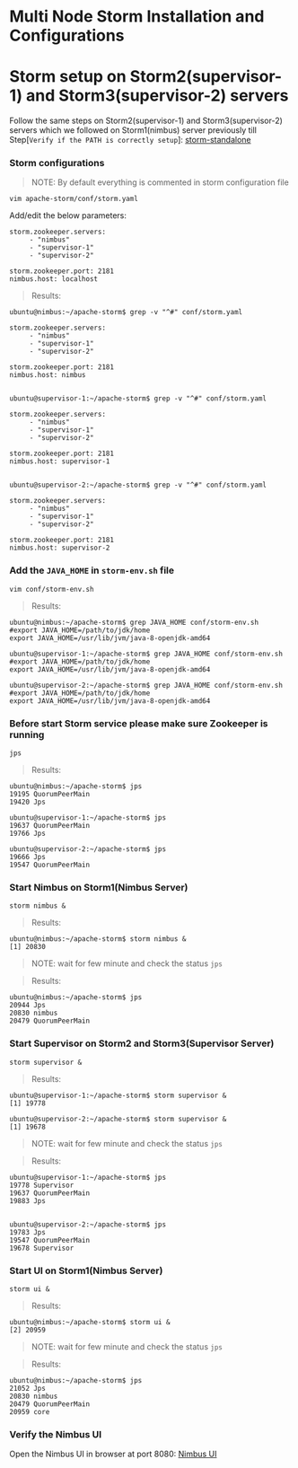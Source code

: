 # Multi Node Storm Installation and Configurations


# Storm setup on Storm2(supervisor-1) and Storm3(supervisor-2) servers
Follow the same steps on Storm2(supervisor-1) and Storm3(supervisor-2) servers which we followed on Storm1(nimbus) server previously till Step[`Verify if the PATH is correctly setup`]: [storm-standalone](1-storm-standalone.md)


### Storm configurations
> NOTE: By default everything is commented in storm configuration file

`vim apache-storm/conf/storm.yaml`

Add/edit the below parameters:

```
storm.zookeeper.servers:
     - "nimbus"
     - "supervisor-1"
     - "supervisor-2"

storm.zookeeper.port: 2181
nimbus.host: localhost
```

> Results:
```
ubuntu@nimbus:~/apache-storm$ grep -v "^#" conf/storm.yaml

storm.zookeeper.servers:
     - "nimbus"
     - "supervisor-1"
     - "supervisor-2"

storm.zookeeper.port: 2181
nimbus.host: nimbus


ubuntu@supervisor-1:~/apache-storm$ grep -v "^#" conf/storm.yaml

storm.zookeeper.servers:
     - "nimbus"
     - "supervisor-1"
     - "supervisor-2"

storm.zookeeper.port: 2181
nimbus.host: supervisor-1


ubuntu@supervisor-2:~/apache-storm$ grep -v "^#" conf/storm.yaml

storm.zookeeper.servers:
     - "nimbus"
     - "supervisor-1"
     - "supervisor-2"

storm.zookeeper.port: 2181
nimbus.host: supervisor-2
```

### Add the `JAVA_HOME` in `storm-env.sh` file
`vim conf/storm-env.sh`

> Results:
```
ubuntu@nimbus:~/apache-storm$ grep JAVA_HOME conf/storm-env.sh
#export JAVA_HOME=/path/to/jdk/home
export JAVA_HOME=/usr/lib/jvm/java-8-openjdk-amd64

ubuntu@supervisor-1:~/apache-storm$ grep JAVA_HOME conf/storm-env.sh
#export JAVA_HOME=/path/to/jdk/home
export JAVA_HOME=/usr/lib/jvm/java-8-openjdk-amd64

ubuntu@supervisor-2:~/apache-storm$ grep JAVA_HOME conf/storm-env.sh
#export JAVA_HOME=/path/to/jdk/home
export JAVA_HOME=/usr/lib/jvm/java-8-openjdk-amd64
```


### Before start Storm service please make sure Zookeeper is running
`jps`

> Results:
```
ubuntu@nimbus:~/apache-storm$ jps
19195 QuorumPeerMain
19420 Jps

ubuntu@supervisor-1:~/apache-storm$ jps
19637 QuorumPeerMain
19766 Jps

ubuntu@supervisor-2:~/apache-storm$ jps
19666 Jps
19547 QuorumPeerMain
```

### Start Nimbus on Storm1(Nimbus Server)
`storm nimbus &`

> Results:
```
ubuntu@nimbus:~/apache-storm$ storm nimbus &
[1] 20830
```

> NOTE: wait for few minute and check the status
`jps`

> Results:
```
ubuntu@nimbus:~/apache-storm$ jps
20944 Jps
20830 nimbus
20479 QuorumPeerMain
```

### Start Supervisor on Storm2 and Storm3(Supervisor Server)
`storm supervisor &`

> Results:
```
ubuntu@supervisor-1:~/apache-storm$ storm supervisor &
[1] 19778

ubuntu@supervisor-2:~/apache-storm$ storm supervisor &
[1] 19678
```

> NOTE: wait for few minute and check the status
`jps`

> Results:
```
ubuntu@supervisor-1:~/apache-storm$ jps
19778 Supervisor
19637 QuorumPeerMain
19883 Jps


ubuntu@supervisor-2:~/apache-storm$ jps
19783 Jps
19547 QuorumPeerMain
19678 Supervisor
```

### Start UI on Storm1(Nimbus Server)
`storm ui &`

> Results:
```
ubuntu@nimbus:~/apache-storm$ storm ui &
[2] 20959
```

> NOTE: wait for few minute and check the status
`jps`

> Results:
```
ubuntu@nimbus:~/apache-storm$ jps
21052 Jps
20830 nimbus
20479 QuorumPeerMain
20959 core
```


### Verify the Nimbus UI
Open the Nimbus UI in browser at port 8080: 
[Nimbus UI](http://192.168.1.11:8080)
